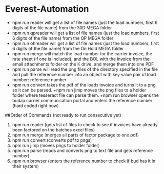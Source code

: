 # Everest-Automation

+ npm run reader will get a list of file names (just the load numbers, first 6 digits of the file name) from the 30D MEGA folder
+ npm run qpreader will get a list of file names (just the load numbers, first 6 digits of the file name) from the QP MEGA folder
+ npm run ohreader will get a list of file names (just the load numbers, first 6 digits of the file name) from the On Hold MEGA folder
+ npm run merge will match the load number for the carrier invoice, the rate sheet (if one is included), and the BOL with the invoice from the email attachments folder on the K drive, and merge them into one PDF
+ npm run parse will read the png files of the directory specified in the file and pull the reference number into an object with key value pair of load number: reference number
+ npm run convert takes the pdf of the loads invoice and turns it to a png so it can be parsed.
+npm run jimp moves the png files to a holder folder where tesseract file can parse them.
+npm run browser opens the budap carrier communication portal and enters the reference number (hard coded right now)

##Order of Commands (not ready to run consecutive yet)
1. npm run reader (gets list of files to check to see if invoices have already been factored on the batches excel files)
2. npm run merge (merges all parts of factor package to one pdf)
3. npm run convert (converts pdf to pngs)
4. npm run jimp (moves pngs to holder folder)
5. npm run parse (reads and converts png to text file and gets reference number)
6. npm run browser (enters the reference number to check if bud has it in their system)
